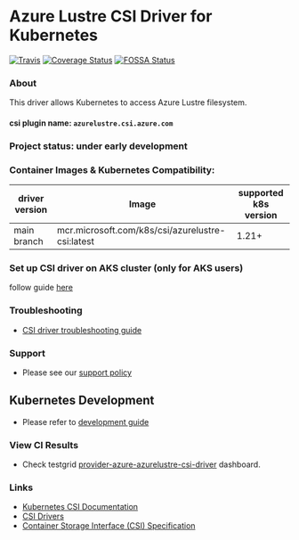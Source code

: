 # Azure Lustre CSI Driver for Kubernetes

[![Travis](https://travis-ci.org/kubernetes-sigs/azurelustre-csi-driver.svg)](https://travis-ci.org/kubernetes-sigs/azurelustre-csi-driver)
[![Coverage Status](https://coveralls.io/repos/github/kubernetes-sigs/azurelustre-csi-driver/badge.svg?branch=main)](https://coveralls.io/github/kubernetes-sigs/azurelustre-csi-driver?branch=main)
[![FOSSA Status](https://app.fossa.com/api/projects/git%2Bgithub.com%2Fjusjin-org%2Fazurelustre-csi-driver.svg?type=shield)](https://app.fossa.com/projects/git%2Bgithub.com%2Fjusjin-org%2Fazurelustre-csi-driver?ref=badge_shield)

### About

This driver allows Kubernetes to access Azure Lustre filesystem.

#### csi plugin name: `azurelustre.csi.azure.com`

### Project status: under early development

### Container Images & Kubernetes Compatibility:

|driver version  |Image                                             | supported k8s version |
|----------------|--------------------------------------------------|-----------------------|
|main branch     |mcr.microsoft.com/k8s/csi/azurelustre-csi:latest  | 1.21+                 |

### Set up CSI driver on AKS cluster (only for AKS users)

follow guide [here](./docs/install-csi-driver.md)

### Troubleshooting

- [CSI driver troubleshooting guide](./docs/csi-debug.md)

### Support

- Please see our [support policy][support-policy]

## Kubernetes Development

- Please refer to [development guide](./docs/csi-dev.md)

### View CI Results

- Check testgrid [provider-azure-azurelustre-csi-driver](https://testgrid.k8s.io/provider-azure-azurelustre-csi-driver) dashboard.

### Links

- [Kubernetes CSI Documentation](https://kubernetes-csi.github.io/docs/)
- [CSI Drivers](https://github.com/kubernetes-csi/drivers)
- [Container Storage Interface (CSI) Specification](https://github.com/container-storage-interface/spec)

[support-policy]: support.md
